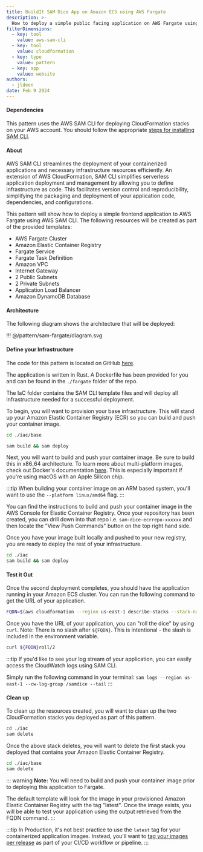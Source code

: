 ```yaml
---
title: BuildIt SAM Dice App on Amazon ECS using AWS Fargate
description: >-
  How to deploy a simple public facing application on AWS Fargate using AWS SAM CLI
filterDimensions:
  - key: tool
    value: aws-sam-cli
  - key: tool
    value: cloudformation
  - key: type
    value: pattern
  - key: app
    value: website
authors:
  - jldeen
date: Feb 9 2024
---
```


#### Dependencies

This pattern uses the AWS SAM CLI for deploying CloudFormation stacks on your AWS account.
You should follow the appropriate [steps for installing SAM CLI](https://docs.aws.amazon.com/serverless-application-model/latest/developerguide/install-sam-cli.html).

#### About

AWS SAM CLI streamlines the deployment of your containerized applications and necessary infrastructure resources efficiently. An extension of AWS CloudFormation, SAM CLI simplifies serverless application deployment and management by allowing you to define infrastructure as code. This facilitates version control and reproducibility, simplifying the packaging and deployment of your application code, dependencies, and configurations.

This pattern will show how to deploy a simple frontend application to AWS Fargate using AWS SAM CLI. The following resources will be created as part of the provided templates:

- AWS Fargate Cluster
- Amazon Elastic Container Registry
- Fargate Service
- Fargate Task Definition
- Amazon VPC
- Internet Gateway
- 2 Public Subnets
- 2 Private Subnets
- Application Load Balancer
- Amazon DynamoDB Database

#### Architecture

The following diagram shows the architecture that will be deployed:

!!! @/pattern/sam-fargate/diagram.svg

#### Define your Infrastructure

The code for this pattern is located on GitHub [here](https://github.com/jldeen/ecs-sam-dice).

The application is written in Rust. A Dockerfile has been provided for you and can be found in the `./fargate` folder of the repo.

The IaC folder contains the SAM CLI template files and will deploy all infrastructure needed for a successful deployment.

To begin, you will want to provision your base infrastructure. This will stand up your Amazon Elastic Container Registry (ECR) so you can build and push your container image.

```sh
cd ./iac/base

sam build && sam deploy
```

Next, you will want to build and push your container image. Be sure to build this in x86_64 architecture. To learn more about multi-platform images, check out Docker's documentation [here](https://docs.docker.com/build/building/multi-platform/). This is especially important if you're using macOS with an Apple Silicon chip. 

:::tip
When building your container image on an ARM based system, you'll want to use the `--platform linux/amd64` flag.
:::

You can find the instructions to build and push your container image in the AWS Console for Elastic Container Registry. Once your repository has been created, you can drill down into that repo i.e. `sam-dice-ecrrepo-xxxxxx` and then locate the "View Push Commands" button on the top right hand side.

Once you have your image built locally and pushed to your new registry, you are ready to deploy the rest of your infrastructure.

```sh
cd ./iac 
sam build && sam deploy
```

#### Test it Out
Once the second deployment completes, you should have the application running in your Amazon ECS cluster. You can run the following command to get the URL of your application.

```sh
FQDN=$(aws cloudformation --region us-east-1 describe-stacks --stack-name sam-dice --query "Stacks[0].Outputs[?OutputKey=='FQDN'].OutputValue" --output text) && echo $FQDN
```

Once you have the URL of your application, you can "roll the dice" by using `curl`. Note: There is no slash after `${FQDN}`. This is intentional - the slash is included in the environment variable.

```sh
curl ${FQDN}roll/2
```

:::tip
If you'd like to see your log stream of your application, you can easily access the CloudWatch logs using SAM CLI.

Simply run the following command in your terminal: `sam logs --region us-east-1 --cw-log-group /samdice --tail`
:::

#### Clean up
To clean up the resources created, you will want to clean up the two CloudFormation stacks you deployed as part of this pattern.

```sh
cd ./iac
sam delete
```

Once the above stack deletes, you will want to delete the first stack you deployed that contains your Amazon Elastic Container Registry.

```sh
cd ./iac/base
sam delete
```

::: warning
**Note:** You will need to build and push your container image prior to deploying this application to Fargate. 

The default template will look for the image in your provisioned Amazon Elastic Container Registry with the tag "latest". Once the image exists, you will be able to test your application using the output retrieved from the FQDN command. 
:::

:::tip
In Production, it's not best practice to use the `latest` tag for your containerized application images. Instead, you'll want to [tag your images per release](release-container-to-production-task-definition) as part of your CI/CD workflow or pipeline. 
:::

